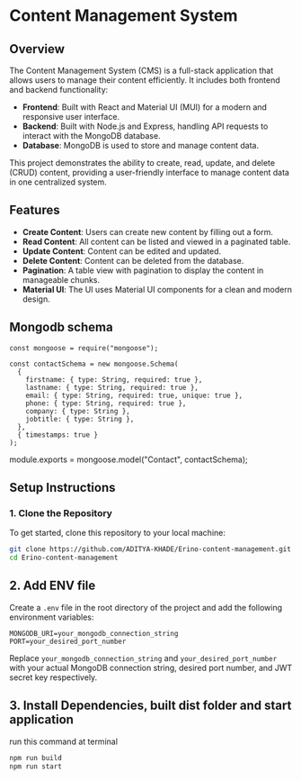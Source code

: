 # Content Management System

## Overview

The Content Management System (CMS) is a full-stack application that allows users to manage their content efficiently. It includes both frontend and backend functionality:

- **Frontend**: Built with React and Material UI (MUI) for a modern and responsive user interface.
- **Backend**: Built with Node.js and Express, handling API requests to interact with the MongoDB database.
- **Database**: MongoDB is used to store and manage content data.

This project demonstrates the ability to create, read, update, and delete (CRUD) content, providing a user-friendly interface to manage content data in one centralized system.

## Features
- **Create Content**: Users can create new content by filling out a form.
- **Read Content**: All content can be listed and viewed in a paginated table.
- **Update Content**: Content can be edited and updated.
- **Delete Content**: Content can be deleted from the database.
- **Pagination**: A table view with pagination to display the content in manageable chunks.
- **Material UI**: The UI uses Material UI components for a clean and modern design.

## Mongodb schema
```plaintext
const mongoose = require("mongoose");

const contactSchema = new mongoose.Schema(
  {
    firstname: { type: String, required: true },
    lastname: { type: String, required: true },
    email: { type: String, required: true, unique: true },
    phone: { type: String, required: true },
    company: { type: String },
    jobtitle: { type: String },
  },
  { timestamps: true }
);
```

module.exports = mongoose.model("Contact", contactSchema);


## Setup Instructions

### 1. Clone the Repository

To get started, clone this repository to your local machine:

```bash
git clone https://github.com/ADITYA-KHADE/Erino-content-management.git
cd Erino-content-management
```

## 2. Add ENV file 

Create a `.env` file in the root directory of the project and  add the following environment variables:

```plaintext
MONGODB_URI=your_mongodb_connection_string
PORT=your_desired_port_number

```

Replace `your_mongodb_connection_string` and `your_desired_port_number` with your actual MongoDB connection string, desired port number, and JWT secret key respectively.

## 3. Install Dependencies, built dist folder and start application

run this command at terminal

```bash
npm run build
npm run start
```
